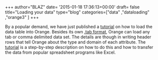 +++
author="BLAZ"
date= '2015-01-18 17:36:13+00:00'
draft= false
title="Loading your data"
type="blog"
categories=["data" ,"dataloading" ,"orange3" ]
+++

By a popular demand, we have just published a [tutorial](http://docs.orange.biolab.si/data/rst/index.html) on how to load the data table into Orange. Besides its own [.tab format](http://docs.orange.biolab.si/reference/rst/Orange.data.formats.html#tab-delimited), Orange can load any tab or comma delimited data set. The details are though in writing header rows that tell Orange about the type and domain of each attribute. The [tutorial](http://docs.orange.biolab.si/data/rst/index.html) is a step-by-step description on how to do this and how to transfer the data from popular spreadsheet programs like Excel.
